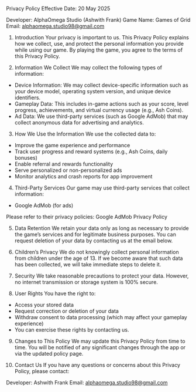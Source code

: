 Privacy Policy
Effective Date: 20 May 2025

Developer: AlphaOmega Studio (Ashwith Frank)
Game Name: Games of Grid
Email: alphaomega.studio98@gmail.com

1. Introduction
Your privacy is important to us. This Privacy Policy explains how we collect, use, and protect the personal information you provide while using our game. By playing the game, you agree to the terms of this Privacy Policy.

2. Information We Collect
We may collect the following types of information:
* Device Information: We may collect device-specific information such as your device model, operating system version, and unique device identifiers.
* Gameplay Data: This includes in-game actions such as your score, level progress, achievements, and virtual currency usage (e.g., Ash Coins).
* Ad Data: We use third-party services (such as Google AdMob) that may collect anonymous data for advertising and analytics.

3. How We Use the Information
We use the collected data to:
* Improve the game experience and performance
* Track user progress and reward systems (e.g., Ash Coins, daily bonuses)
* Enable referral and rewards functionality
* Serve personalized or non-personalized ads
* Monitor analytics and crash reports for app improvement

4. Third-Party Services
Our game may use third-party services that collect information:
* Google AdMob (for ads)
  
Please refer to their privacy policies:
Google AdMob Privacy Policy

5. Data Retention
We retain your data only as long as necessary to provide the game’s services and for legitimate business purposes. You can request deletion of your data by contacting us at the email below.

6. Children’s Privacy
We do not knowingly collect personal information from children under the age of 13. If we become aware that such data has been collected, we will take immediate steps to delete it.

7. Security
We take reasonable precautions to protect your data. However, no internet transmission or storage system is 100% secure.

8. User Rights
You have the right to:
* Access your stored data
* Request correction or deletion of your data
* Withdraw consent to data processing (which may affect your gameplay experience)
* You can exercise these rights by contacting us.

9. Changes to This Policy
We may update this Privacy Policy from time to time. You will be notified of any significant changes through the app or via the updated policy page.

10. Contact Us
If you have any questions or concerns about this Privacy Policy, please contact:

Developer: Ashwith Frank
Email: alphaomega.studio98@gmail.com
